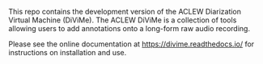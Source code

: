 This repo contains the development version of the ACLEW Diarization Virtual Machine (DiViMe). The ACLEW DiViMe is a collection of tools allowing users to add annotations onto a long-form raw audio recording.

Please see the online documentation at https://divime.readthedocs.io/ for instructions on installation and use.


